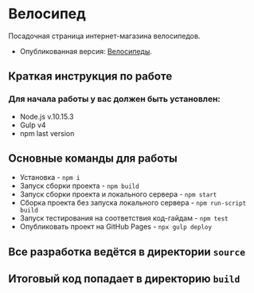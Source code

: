 # Велосипед

Посадочная страница интернет-магазина велосипедов.

- Опубликованная версия: [Велосипеды](https://konovalov-as.github.io/bicycles/).

## Краткая инструкция по работе

### Для начала работы у вас должен быть установлен:

- Node.js v.10.15.3
- Gulp v4
- npm last version

## Основные команды для работы

- Установка - `npm i`
- Запуск сборки проекта - `npm build`
- Запуск сборки проекта и локального сервера - `npm start`
- Сборка проекта без запуска локального сервера - `npm run-script build`
- Запуск тестирования на соответствия код-гайдам - `npm test`
- Опубликовать проект на GitHub Pages - `npx gulp deploy`

## Все разработка ведётся в директории `source`

## Итоговый код попадает в директорию `build`
